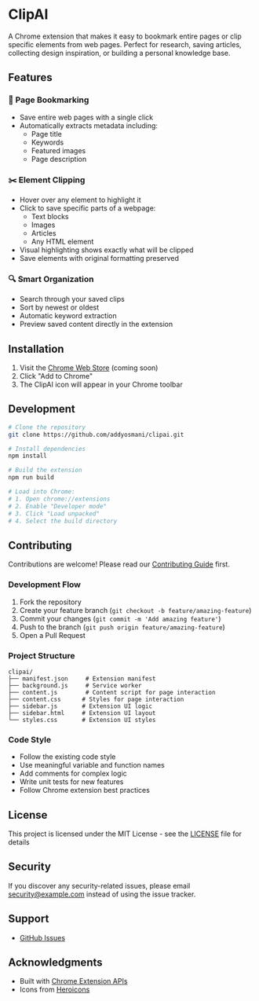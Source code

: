 # ClipAI

A Chrome extension that makes it easy to bookmark entire pages or clip specific elements from web pages. Perfect for research, saving articles, collecting design inspiration, or building a personal knowledge base.

## Features

### 🔖 Page Bookmarking
- Save entire web pages with a single click
- Automatically extracts metadata including:
  - Page title
  - Keywords
  - Featured images
  - Page description

### ✂️ Element Clipping
- Hover over any element to highlight it
- Click to save specific parts of a webpage:
  - Text blocks
  - Images
  - Articles
  - Any HTML element
- Visual highlighting shows exactly what will be clipped
- Save elements with original formatting preserved

### 🔍 Smart Organization
- Search through your saved clips
- Sort by newest or oldest
- Automatic keyword extraction
- Preview saved content directly in the extension

## Installation

1. Visit the [Chrome Web Store](#) (coming soon)
2. Click "Add to Chrome"
3. The ClipAI icon will appear in your Chrome toolbar

## Development

```bash
# Clone the repository
git clone https://github.com/addyosmani/clipai.git

# Install dependencies
npm install

# Build the extension
npm run build

# Load into Chrome:
# 1. Open chrome://extensions
# 2. Enable "Developer mode"
# 3. Click "Load unpacked"
# 4. Select the build directory
```

## Contributing

Contributions are welcome! Please read our [Contributing Guide](CONTRIBUTING.md) first.

### Development Flow

1. Fork the repository
2. Create your feature branch (`git checkout -b feature/amazing-feature`)
3. Commit your changes (`git commit -m 'Add amazing feature'`)
4. Push to the branch (`git push origin feature/amazing-feature`)
5. Open a Pull Request

### Project Structure

```
clipai/
├── manifest.json     # Extension manifest
├── background.js     # Service worker
├── content.js        # Content script for page interaction
├── content.css      # Styles for page interaction
├── sidebar.js       # Extension UI logic
├── sidebar.html     # Extension UI layout
└── styles.css       # Extension UI styles
```

### Code Style

- Follow the existing code style
- Use meaningful variable and function names
- Add comments for complex logic
- Write unit tests for new features
- Follow Chrome extension best practices

## License

This project is licensed under the MIT License - see the [LICENSE](LICENSE) file for details

## Security

If you discover any security-related issues, please email security@example.com instead of using the issue tracker.

## Support

- [GitHub Issues](https://github.com/addyosmani/clipai/issues)

## Acknowledgments

- Built with [Chrome Extension APIs](https://developer.chrome.com/docs/extensions/)
- Icons from [Heroicons](https://heroicons.com/)
